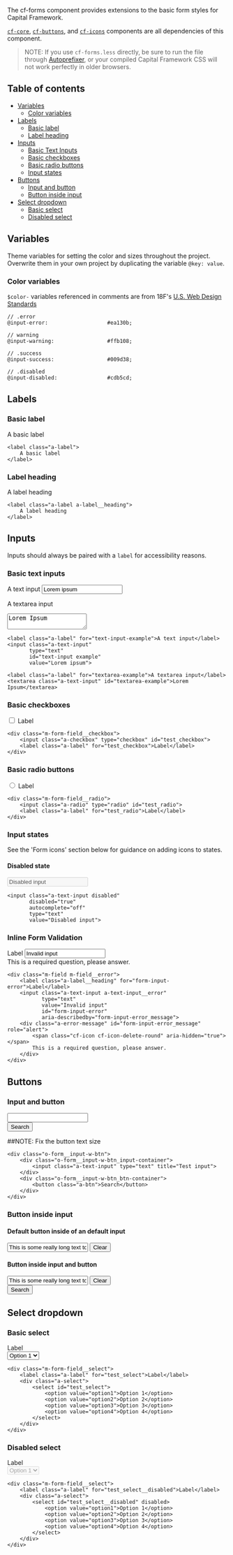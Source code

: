 The cf-forms component provides extensions to the basic form styles for
Capital Framework.

[`cf-core`](../cf-core), [`cf-buttons`](../cf-buttons), and
[`cf-icons`](../cf-icons) components are all dependencies of this component.

> NOTE: If you use `cf-forms.less` directly,
  be sure to run the file through
  [Autoprefixer](https://github.com/postcss/autoprefixer),
  or your compiled Capital Framework CSS will
  not work perfectly in older browsers.


## Table of contents

- [Variables](#variables)
    - [Color variables](#color-variables)
- [Labels](#labels)
    - [Basic label](#basic-label)
    - [Label heading](#label-heading)
- [Inputs](#inputs)
    - [Basic Text Inputs](#basic-text-inputs)
    - [Basic checkboxes](#basic-checkboxes)
    - [Basic radio buttons](#basic-radio-buttons)
    - [Input states](#input-states)
- [Buttons](#buttons)
    - [Input and button](#input-and-button)
    - [Button inside input](#button-inside-input)
- [Select dropdown](#select-dropdown)
    - [Basic select](#basic-select)
    - [Disabled select](#disabled-select)


## Variables

Theme variables for setting the color and sizes throughout the project.
Overwrite them in your own project by duplicating the variable `@key: value`.

### Color variables

`$color-` variables referenced in comments are from 18F's
[U.S. Web Design Standards](https://github.com/18F/web-design-standards/blob/staging/src/stylesheets/core/_variables.scss)

```
// .error
@input-error:                   #ea130b;

// warning
@input-warning:                 #ffb108;

// .success
@input-success:                 #009d38;

// .disabled
@input-disabled:                #cdb5cd;
```


## Labels

### Basic label

<label class="a-label">
    A basic label
</label>

```
<label class="a-label">
    A basic label
</label>
```

### Label heading

<label class="a-label a-label__heading">
    A label heading
</label>

```
<label class="a-label a-label__heading">
    A label heading
</label>
```


## Inputs

Inputs should always be paired with a `label` for accessibility reasons.

### Basic text inputs

<label class="a-label" for="text-input-example">A text input</label>
<input class="a-text-input"
       type="text"
       id="text-input example"
       value="Lorem ipsum">

<label class="a-label" for="textarea-example">A textarea input</label>
<textarea class="a-text-input" id="textarea-example">Lorem Ipsum</textarea>

```
<label class="a-label" for="text-input-example">A text input</label>
<input class="a-text-input"
       type="text"
       id="text-input example"
       value="Lorem ipsum">

<label class="a-label" for="textarea-example">A textarea input</label>
<textarea class="a-text-input" id="textarea-example">Lorem Ipsum</textarea>
```

### Basic checkboxes

<div class="m-form-field__checkbox">
    <input class="a-checkbox" type="checkbox" id="test_checkbox">
    <label class="a-label" for="test_checkbox">Label</label>
</div>

```
<div class="m-form-field__checkbox">
    <input class="a-checkbox" type="checkbox" id="test_checkbox">
    <label class="a-label" for="test_checkbox">Label</label>
</div>
```

### Basic radio buttons

<div class="m-form-field__radio">
    <input class="a-radio" type="radio" id="test_radio">
    <label class="a-label" for="test_radio">Label</label>
</div>

```
<div class="m-form-field__radio">
    <input class="a-radio" type="radio" id="test_radio">
    <label class="a-label" for="test_radio">Label</label>
</div>
```

### Input states

See the 'Form icons' section below for guidance on adding icons to states.

#### Disabled state

<input class="a-text-input disabled"
       disabled="true"
       autocomplete="off"
       type="text"
       value="Disabled input">

```
<input class="a-text-input disabled"
       disabled="true"
       autocomplete="off"
       type="text"
       value="Disabled input">
```

### Inline Form Validation

<div class="m-form-field m-form-field__error">
    <label class="a-label__heading" for="form-input-error">Label</label>
    <input class="a-text-input a-text-input__error"
           type="text"
           value="Invalid input"
           id="form-input-error"
           aria-describedby="form-input-error_message">
    <div class="a-error-message" id="form-input-error_message" role="alert">
        <span class="cf-icon cf-icon-delete-round" aria-hidden="true"></span>
        This is a required question, please answer.
    </div>
</div>

```
<div class="m-field m-field__error">
    <label class="a-label__heading" for="form-input-error">Label</label>
    <input class="a-text-input a-text-input__error"
           type="text"
           value="Invalid input"
           id="form-input-error"
           aria-describedby="form-input-error_message">
    <div class="a-error-message" id="form-input-error_message" role="alert">
        <span class="cf-icon cf-icon-delete-round" aria-hidden="true"></span>
        This is a required question, please answer.
    </div>
</div>
```

## Buttons

### Input and button

<div class="o-form__input-w-btn">
    <div class="o-form__input-w-btn_input-container">
        <input class="a-text-input" type="text" title="Test input">
    </div>
    <div class="o-form__input-w-btn_btn-container">
        <button class="a-btn">Search</button>
    </div>
</div>

##NOTE: Fix the button text size


```
<div class="o-form__input-w-btn">
    <div class="o-form__input-w-btn_input-container">
        <input class="a-text-input" type="text" title="Test input">
    </div>
    <div class="o-form__input-w-btn_btn-container">
        <button class="a-btn">Search</button>
    </div>
</div>
```

### Button inside input

#### Default button inside of an default input

<div class="m-btn-inside-input">
    <input type="text"
        value="This is some really long text to make sure that the button
               doesn't overlap the content in such a way that this input
               becomes unusable."
        title="Test input"
        class="a-text-input">
    <button class="a-btn a-btn__link">
        Clear
        <span class="cf-icon cf-icon-delete"></span>
    </button>
</div>

#### Button inside input and button

<div class="o-form__input-w-btn">
    <div class="o-form__input-w-btn_input-container">
        <div class="m-btn-inside-input">
            <input type="text"
                value="This is some really long text to make sure that the
                       button doesn't overlap the content in such a way
                       that this input becomes unusable."
                title="Test input"
                class="a-text-input">
            <button class="a-btn a-btn__link">
                Clear
                <span class="cf-icon cf-icon-delete"></span>
            </button>
        </div>
    </div>
    <div class="o-form__input-w-btn_btn-container">
        <button class="a-btn">Search</button>
    </div>
</div>


## Select dropdown

### Basic select

<div class="m-form-field__select">
    <label class="a-label" for="test_select">Label</label>
    <div class="a-select">
        <select id="test_select">
            <option value="option1">Option 1</option>
            <option value="option2">Option 2</option>
            <option value="option3">Option 3</option>
            <option value="option4">Option 4</option>
        </select>
    </div>
</div>

```
<div class="m-form-field__select">
    <label class="a-label" for="test_select">Label</label>
    <div class="a-select">
        <select id="test_select">
            <option value="option1">Option 1</option>
            <option value="option2">Option 2</option>
            <option value="option3">Option 3</option>
            <option value="option4">Option 4</option>
        </select>
    </div>
</div>
```

### Disabled select

<div class="m-form-field__select">
    <label class="a-label" for="test_select__disabled">Label</label>
    <div class="a-select">
        <select id="test_select__disabled" disabled>
            <option value="option1">Option 1</option>
            <option value="option2">Option 2</option>
            <option value="option3">Option 3</option>
            <option value="option4">Option 4</option>
        </select>
    </div>
</div>

```
<div class="m-form-field__select">
    <label class="a-label" for="test_select__disabled">Label</label>
    <div class="a-select">
        <select id="test_select__disabled" disabled>
            <option value="option1">Option 1</option>
            <option value="option2">Option 2</option>
            <option value="option3">Option 3</option>
            <option value="option4">Option 4</option>
        </select>
    </div>
</div>
```
